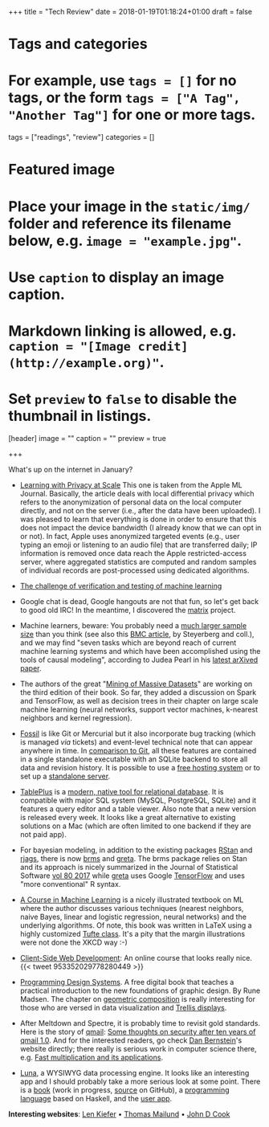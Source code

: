 +++
title = "Tech Review"
date = 2018-01-19T01:18:24+01:00
draft = false

# Tags and categories
# For example, use `tags = []` for no tags, or the form `tags = ["A Tag", "Another Tag"]` for one or more tags.
tags = ["readings", "review"]
categories = []

# Featured image
# Place your image in the `static/img/` folder and reference its filename below, e.g. `image = "example.jpg"`.
# Use `caption` to display an image caption.
#   Markdown linking is allowed, e.g. `caption = "[Image credit](http://example.org)"`.
# Set `preview` to `false` to disable the thumbnail in listings.
[header]
image = ""
caption = ""
preview = true

+++

What's up on the internet in January?

- [Learning with Privacy at Scale](https://machinelearning.apple.com/2017/12/06/learning-with-privacy-at-scale.html) This one is taken from the Apple ML Journal. Basically, the article deals with local differential privacy which refers to the anonymization of personal data on the local computer directly, and not on the server (i.e., after the data have been uploaded). I was pleased to learn that everything is done in order to ensure that this does not impact the device bandwidth (I already know that we can opt in or not). In fact, Apple uses anonymized targeted events (e.g., user typing an emoji or listening to an audio file) that are transferred daily; IP information is removed once data reach the Apple restricted-access server, where aggregated statistics are computed and random samples of individual records are post-processed using dedicated algorithms.

- [The challenge of verification and testing of machine learning](http://www.cleverhans.io/security/privacy/ml/2017/06/14/verification.html)

- Google chat is dead, Google hangouts are not that fun, so let's get back to good old IRC! In the meantime, I discovered the [matrix](https://matrix.org) project. 

- Machine learners, beware: You probably need a [much larger sample size](http://www.fharrell.com/post/ml-sample-size/) than you think (see also this [BMC article](https://bmcmedresmethodol.biomedcentral.com/articles/10.1186/1471-2288-14-137), by Steyerberg and coll.), and we may find "seven tasks which are beyond reach of current machine learning systems and which have been accomplished using the tools of causal modeling", according to Judea Pearl in his [latest arXived paper](https://arxiv.org/abs/1801.04016).

- The authors of the great "[Mining of Massive Datasets](http://www.mmds.org/)" are working on the third edition of their book. So far, they added a discussion on Spark and TensorFlow, as well as decision trees in their chapter on large scale machine learning (neural networks, support vector machines, k-nearest neighbors and kernel regression).

- [Fossil](https://www.fossil-scm.org/index.html/doc/trunk/www/index.wiki) is like Git or Mercurial but it also incorporate bug tracking (which is managed *via* tickets) and event-level technical note that can appear anywhere in time. In [comparison to Git](https://www.fossil-scm.org/index.html/doc/trunk/www/fossil-v-git.wiki), all these features are contained in a single standalone executable with an SQLite backend to store all data and revision history. It is possible to use a [free hosting system](http://chiselapp.com) or to set up a [standalone server](https://www.fossil-scm.org/index.html/doc/trunk/www/server.wiki).

- [TablePlus](https://tableplus.io) is a [modern, native tool for relational database](https://tableplus.io/blog/2017/12/modern-native-tool-for-relational-database.html). It is compatible with major SQL system (MySQL, PostgreSQL, SQLite) and it features a query editor and a table viewer. Also note that a new version is released every week. It looks like a great alternative to existing solutions on a Mac (which are often limited to one backend if they are not paid app).

- For bayesian modeling, in addition to the existing packages [RStan](http://mc-stan.org/users/interfaces/rstan) and [rjags](https://cran.r-project.org/web/packages/rjags/), there is now [brms](https://cran.r-project.org/web/packages/brms/) and [greta](https://cran.r-project.org/web/packages/greta/). The brms package relies on Stan and its approach is nicely summarized in the Journal of Statistical Software [vol 80 2017](https://www.jstatsoft.org/article/view/v080i01) while [greta](https://goldingn.github.io/greta/) uses Google [TensorFlow](https://www.tensorflow.org) and uses "more conventional" R syntax.

- [A Course in Machine Learning](http://ciml.info) is a nicely illustrated textbook on ML where the author discusses various techniques (nearest neighbors, naive Bayes, linear and logistic regression, neural networks) and the underlying algorithms. Of note, this book was written in LaTeX using a highly customized [Tufte class](https://tufte-latex.github.io/tufte-latex/). It's a pity that the margin illustrations were not done the XKCD way :-)

- [Client-Side Web Development](https://info343.github.io): An online course that looks really nice.
{{< tweet 953352029778280449 >}}

- [Programming Design Systems](https://programmingdesignsystems.com). A free digital book that teaches a practical introduction to the new foundations of graphic design. By Rune Madsen. The chapter on [geometric composition](https://programmingdesignsystems.com/layout/a-short-history-of-geometric-composition/index.html#a-short-history-of-geometric-composition-DvkJs3o) is really interesting for those who are versed in data visualization and [Trellis displays](http://ect.bell-labs.com/sl/project/trellis/display.examples.html).

- After Meltdown and Spectre, it is probably time to revisit gold standards. Here is the story of [qmail](http://www.qmail.org/top.html): [Some thoughts on security after ten years of qmail 1.0](https://blog.acolyer.org/2018/01/17/some-thoughts-on-security-after-ten-years-of-qmail-1-0/amp/?__twitter_impression=true). And for the interested readers, go check [Dan Bernstein](http://cr.yp.to/djb.html)'s website directly; there really is serious work in computer science there, e.g. [Fast multiplication and its applications](http://cr.yp.to/lineartime/multapps-20080515.pdf).

- [Luna](http://www.luna-lang.org), a WYSIWYG data processing engine. It looks like an interesting app and I should probably take a more serious look at some point. There is a [book](https://luna-lang.gitbooks.io/docs/content/) (work in progress, [source](https://github.com/luna/luna-book) on GitHub), a [programming language](https://github.com/luna/luna) based on Haskell, and the [user app](https://github.com/luna/luna-studio).


**Interesting websites**: [Len Kiefer](http://lenkiefer.com) • [Thomas Mailund](https://www.mailund.dk) • [John D Cook](https://www.johndcook.com/blog/)
